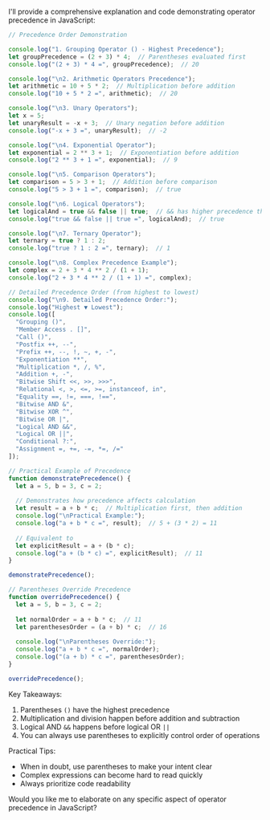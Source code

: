 I'll provide a comprehensive explanation and code demonstrating operator precedence in JavaScript:

```javascript
// Precedence Order Demonstration

console.log("1. Grouping Operator () - Highest Precedence");
let groupPrecedence = (2 + 3) * 4;  // Parentheses evaluated first
console.log("(2 + 3) * 4 =", groupPrecedence);  // 20

console.log("\n2. Arithmetic Operators Precedence");
let arithmetic = 10 + 5 * 2;  // Multiplication before addition
console.log("10 + 5 * 2 =", arithmetic);  // 20

console.log("\n3. Unary Operators");
let x = 5;
let unaryResult = -x + 3;  // Unary negation before addition
console.log("-x + 3 =", unaryResult);  // -2

console.log("\n4. Exponential Operator");
let exponential = 2 ** 3 + 1;  // Exponentiation before addition
console.log("2 ** 3 + 1 =", exponential);  // 9

console.log("\n5. Comparison Operators");
let comparison = 5 > 3 + 1;  // Addition before comparison
console.log("5 > 3 + 1 =", comparison);  // true

console.log("\n6. Logical Operators");
let logicalAnd = true && false || true;  // && has higher precedence than ||
console.log("true && false || true =", logicalAnd);  // true

console.log("\n7. Ternary Operator");
let ternary = true ? 1 : 2;
console.log("true ? 1 : 2 =", ternary);  // 1

console.log("\n8. Complex Precedence Example");
let complex = 2 + 3 * 4 ** 2 / (1 + 1);
console.log("2 + 3 * 4 ** 2 / (1 + 1) =", complex);

// Detailed Precedence Order (from highest to lowest)
console.log("\n9. Detailed Precedence Order:");
console.log("Highest ▼ Lowest");
console.log([
  "Grouping ()",
  "Member Access . []",
  "Call ()",
  "Postfix ++, --",
  "Prefix ++, --, !, ~, +, -",
  "Exponentiation **",
  "Multiplication *, /, %",
  "Addition +, -",
  "Bitwise Shift <<, >>, >>>",
  "Relational <, >, <=, >=, instanceof, in",
  "Equality ==, !=, ===, !==",
  "Bitwise AND &",
  "Bitwise XOR ^",
  "Bitwise OR |",
  "Logical AND &&",
  "Logical OR ||",
  "Conditional ?:",
  "Assignment =, +=, -=, *=, /="
]);

// Practical Example of Precedence
function demonstratePrecedence() {
  let a = 5, b = 3, c = 2;
  
  // Demonstrates how precedence affects calculation
  let result = a + b * c;  // Multiplication first, then addition
  console.log("\nPractical Example:");
  console.log("a + b * c =", result);  // 5 + (3 * 2) = 11
  
  // Equivalent to
  let explicitResult = a + (b * c);
  console.log("a + (b * c) =", explicitResult);  // 11
}

demonstratePrecedence();

// Parentheses Override Precedence
function overridePrecedence() {
  let a = 5, b = 3, c = 2;
  
  let normalOrder = a + b * c;  // 11
  let parenthesesOrder = (a + b) * c;  // 16
  
  console.log("\nParentheses Override:");
  console.log("a + b * c =", normalOrder);
  console.log("(a + b) * c =", parenthesesOrder);
}

overridePrecedence();
```

Key Takeaways:
1. Parentheses `()` have the highest precedence
2. Multiplication and division happen before addition and subtraction
3. Logical AND `&&` happens before logical OR `||`
4. You can always use parentheses to explicitly control order of operations

Practical Tips:
- When in doubt, use parentheses to make your intent clear
- Complex expressions can become hard to read quickly
- Always prioritize code readability

Would you like me to elaborate on any specific aspect of operator precedence in JavaScript?